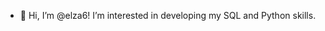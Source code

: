 - 👋 Hi, I’m @elza6! I’m interested in developing my SQL and Python skills.

<!---
elza6/elza6 is a ✨ special ✨ repository because its `README.md` (this file) appears on your GitHub profile.
You can click the Preview link to take a look at your changes.
--->
